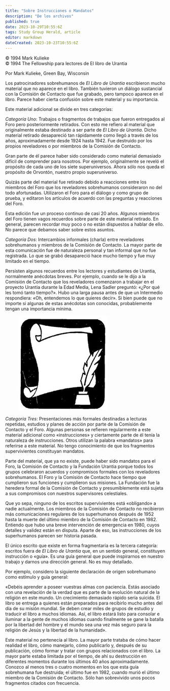 ```yaml
---
title: "Sobre Instrucciones o Mandatos"
description: "De los archivos"
published: true
date: 2023-10-29T10:55:6Z
tags: Study Group Herald, article
editor: markdown
dateCreated: 2023-10-23T10:55:6Z
---
```



<p class="v-card v-sheet theme--light grey lighten-3 px-2">© 1994 Mark Kulieke<br>© 1994 The Fellowship para lectores de El libro de Urantia</p>


Por Mark Kulieke, Green Bay, Wisconsin

Los patrocinadores sobrehumanos de _El Libro de Urantia_ escribieron mucho material que no aparece en el libro. También tuvieron un diálogo sustancial con la Comisión de Contacto que fue grabado, pero tampoco aparece en el libro. Parece haber cierta confusión sobre este material y su importancia.

Este material adicional se divide en tres categorías:

_Categoría Uno_: Trabajos o fragmentos de trabajos que fueron entregados al Foro pero posteriormente retirados. Con esto me refiero al material que originalmente estaba destinado a ser parte de _El Libro de Urantia_. Dicho material retirado desapareció tan rápidamente como llegó a través de los años, aproximadamente desde 1924 hasta 1942. Fue destruido por los propios reveladores o por miembros de la Comisión de Contacto.

Gran parte de él parece haber sido considerado como material demasiado difícil de comprender para nosotros. Por ejemplo, originalmente se reveló el propósito de cada uno de los siete superuniversos. Ahora sólo nos queda el propósito de Orvontón, nuestro propio superuniverso.

Quizás parte del material fue retirado debido a reacciones entre los miembros del Foro que los reveladores sobrehumanos consideraron no del todo afortunadas. Utilizaron el Foro para el diálogo y como grupo de prueba, y editaron los artículos de acuerdo con las preguntas y reacciones del Foro.

Esta edición fue un proceso continuo de casi 20 años. Algunos miembros del Foro tienen vagos recuerdos sobre parte de este material retirado. En general, parecen recordar muy poco o no están dispuestos a hablar de ello. No parece que debamos saber sobre estos asuntos.

_Categoría Dos_: Intercambios informales (charla) entre reveladores sobrehumanos y miembros de la Comisión de Contacto. La mayor parte de esta comunicación fue de naturaleza personal y tan informal que no fue registrada. Lo que se grabó desapareció hace mucho tiempo y fue muy limitado en el tiempo.

Persisten algunos recuerdos entre los lectores y estudiantes de Urantia, normalmente anécdotas breves. Por ejemplo, cuando se le dijo a la Comisión de Contacto que los reveladores comenzaron a trabajar en el proyecto Urantia durante la Edad Media, Lena Sadler preguntó: «¿Por qué les tomó tanto tiempo?». Hubo una larga pausa antes de que un Intermedio respondiera: «Oh, entendemos lo que quieres decir». Si bien puede que no importe si algunas de estas anécdotas son conocidas, probablemente tengan una importancia mínima.

<figure id="Figure_1" class="image urantiapedia">
<img src="/image/article/Study_Group_Herald/writing.jpg">
</figure>

_Categoría Tres_: Presentaciones más formales destinadas a lecturas repetidas, estudios y planes de acción por parte de la Comisión de Contacto y el Foro. Algunas personas se refieren regularmente a este material adicional como «instrucciones» y ciertamente parte de él tenía la naturaleza de instrucciones. Otros utilizan la palabra «mandatos» para referirse a este material. No tengo conocimiento de que los fragmentos supervivientes constituyan mandatos.

Parte del material, que ya no existe, puede haber sido mandatos para el Foro, la Comisión de Contacto y la Fundación Urantia porque todos los grupos celebraron acuerdos y compromisos formales con los reveladores sobrehumanos. El Foro y la Comisión de Contacto hace tiempo que cumplieron sus funciones y cumplieron sus misiones. La Fundación fue la heredera formal de la Comisión de Contacto y presumiblemente está sujeta a sus compromisos con nuestros supervisores celestiales.

Que yo sepa, ninguno de los escritos supervivientes está «obligando» a nadie actualmente. Los miembros de la Comisión de Contacto no recibieron más comunicaciones regulares de los superhumanos después de 1952 hasta la muerte del último miembro de la Comisión de Contacto en 1982. Entiendo que hubo una breve intervención de emergencia en 1980, cuyos detalles y validez están en disputa. Aparte de eso, las instrucciones de los superhumanos parecen ser historia pasada.

El único escrito que existe en forma fragmentaria es la tercera categoría: escritos fuera de _El Libro de Urantia_ que, en un sentido general, constituyen instrucción o «guía». Es una guía general que puede inspirarnos en nuestro trabajo y darnos una dirección general. No es muy detallado.

Por ejemplo, considero la siguiente declaración de origen sobrehumano como estímulo y guía general:

«Debéis aprender a poseer vuestras almas con paciencia. Estás asociado con una revelación de la verdad que es parte de la evolución natural de la religión en este mundo. Un crecimiento demasiado rápido sería suicida. El libro se entrega a quienes están preparados para recibirlo mucho antes del día de su misión mundial. Se deben crear miles de grupos de estudio y traducir el libro a muchos idiomas. Así, el libro estará listo para consolar e iluminar a la gente de muchos idiomas cuando finalmente se gane la batalla por la libertad del hombre y el mundo sea una vez más seguro para la religión de Jesús y la libertad de la humanidad».

Este material no pertenecía al libro. La mayor parte trataba de cómo hacer realidad el libro, cómo manejarlo, cómo publicarlo y, después de su publicación, cómo formar y tratar con grupos relacionados con el libro. La mayor parte estaba limitada por el tiempo, de ahí su destrucción en diferentes momentos durante los últimos 40 años aproximadamente. Conozco al menos tres o cuatro momentos en los que esta guía sobrehumana fue destruida; el último fue en 1982, cuando murió el último miembro de la Comisión de Contacto. Sólo han sobrevivido unos pocos fragmentos citados con frecuencia.

